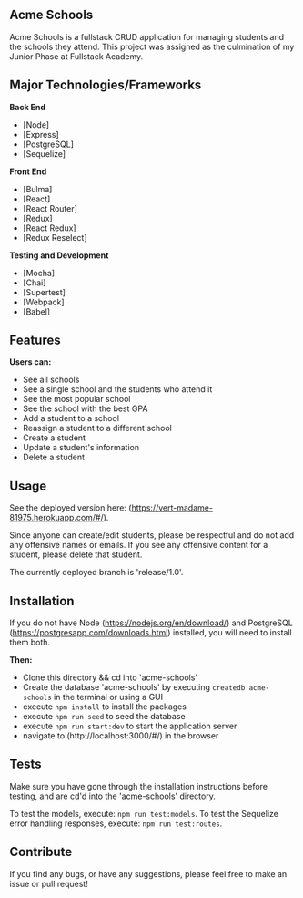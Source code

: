 ## Acme Schools

Acme Schools is a fullstack CRUD application for managing students and the schools they attend. This project was assigned as the culmination of my Junior Phase at Fullstack Academy.

## Major Technologies/Frameworks

<b>Back End</b>

- [Node]
- [Express]
- [PostgreSQL]
- [Sequelize]

<b>Front End</b>

- [Bulma]
- [React]
- [React Router]
- [Redux]
- [React Redux]
- [Redux Reselect]

<b>Testing and Development</b>

- [Mocha]
- [Chai]
- [Supertest]
- [Webpack]
- [Babel]

## Features

<b>Users can:</b>

- See all schools
- See a single school and the students who attend it
- See the most popular school
- See the school with the best GPA
- Add a student to a school
- Reassign a student to a different school
- Create a student
- Update a student's information
- Delete a student

## Usage

See the deployed version here: (https://vert-madame-81975.herokuapp.com/#/).

Since anyone can create/edit students, please be respectful and do not add any offensive names or emails.
If you see any offensive content for a student, please delete that student.

The currently deployed branch is 'release/1.0'.

## Installation

If you do not have Node (https://nodejs.org/en/download/) and PostgreSQL (https://postgresapp.com/downloads.html) installed, you will need to install them both.

<b>Then:</b>

- Clone this directory && cd into 'acme-schools'
- Create the database 'acme-schools' by executing `createdb acme-schools` in the terminal or using a GUI
- execute `npm install` to install the packages
- execute `npm run seed` to seed the database
- execute `npm run start:dev` to start the application server
- navigate to (http://localhost:3000/#/) in the browser

## Tests

Make sure you have gone through the installation instructions before testing, and are cd'd into the 'acme-schools' directory.

To test the models, execute: `npm run test:models`.
To test the Sequelize error handling responses, execute: `npm run test:routes`.

## Contribute

If you find any bugs, or have any suggestions, please feel free to make an issue or pull request!
